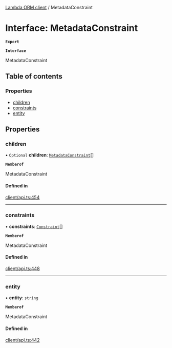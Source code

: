 [Lambda ORM client](../README.md) / MetadataConstraint

# Interface: MetadataConstraint

**`Export`**

**`Interface`**

MetadataConstraint

## Table of contents

### Properties

- [children](MetadataConstraint.md#children)
- [constraints](MetadataConstraint.md#constraints)
- [entity](MetadataConstraint.md#entity)

## Properties

### children

• `Optional` **children**: [`MetadataConstraint`](MetadataConstraint.md)[]

**`Memberof`**

MetadataConstraint

#### Defined in

[client/api.ts:454](https://github.com/FlavioLionelRita/lambdaorm-client-node/blob/dc8a5fe/src/lib/client/api.ts#L454)

___

### constraints

• **constraints**: [`Constraint`](Constraint.md)[]

**`Memberof`**

MetadataConstraint

#### Defined in

[client/api.ts:448](https://github.com/FlavioLionelRita/lambdaorm-client-node/blob/dc8a5fe/src/lib/client/api.ts#L448)

___

### entity

• **entity**: `string`

**`Memberof`**

MetadataConstraint

#### Defined in

[client/api.ts:442](https://github.com/FlavioLionelRita/lambdaorm-client-node/blob/dc8a5fe/src/lib/client/api.ts#L442)
